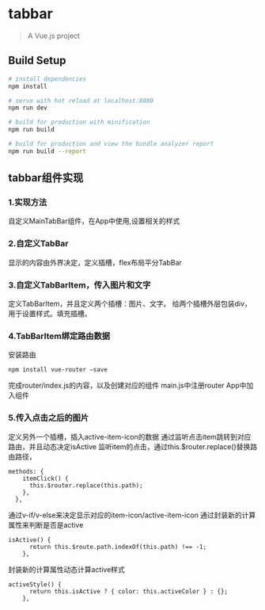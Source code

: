 # tabbar

> A Vue.js project

## Build Setup

``` bash
# install dependencies
npm install

# serve with hot reload at localhost:8080
npm run dev

# build for production with minification
npm run build

# build for production and view the bundle analyzer report
npm run build --report
```
## tabbar组件实现

### 1.实现方法
自定义MainTabBar组件，在App中使用,设置相关的样式
### 2.自定义TabBar
显示的内容由外界决定，定义插槽，flex布局平分TabBar
### 3.自定义TabBarItem，传入图片和文字
定义TabBarItem，并且定义两个插槽：图片、文字。
给两个插槽外层包装div，用于设置样式。填充插槽。
### 4.TabBarItem绑定路由数据
安装路由
```
npm install vue-router —save
```
完成router/index.js的内容，以及创建对应的组件
main.js中注册router
App中加入组件
### 5.传入点击之后的图片
定义另外一个插槽，插入active-item-icon的数据
通过监听点击item跳转到对应路由，并且动态决定isActive
监听item的点击，通过this.$router.replace()替换路由路径，
```
methods: {
    itemClick() {
      this.$router.replace(this.path);
    },
  },
```
通过v-if/v-else来决定显示对应的item-icon/active-item-icon
通过封装新的计算属性来判断是否是active
```
isActive() {
      return this.$route.path.indexOf(this.path) !== -1;
    },
```
封装新的计算属性动态计算active样式
```
activeStyle() {
      return this.isActive ? { color: this.activeColor } : {};
    },
```

